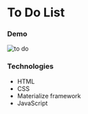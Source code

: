 # To Do List
### Demo

![to do](https://user-images.githubusercontent.com/79143656/116166821-77b6a400-a707-11eb-8feb-45cd5759d4de.gif)

### Technologies
- HTML
- CSS
- Materialize framework
- JavaScript
